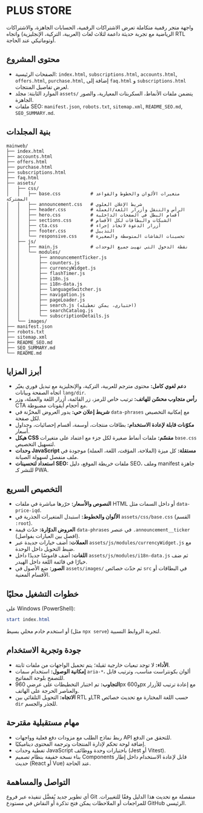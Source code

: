 # PLUS STORE

واجهة متجر رقمية متكاملة تعرض الاشتراكات الرقمية، الحسابات الجاهزة، والاشتراكات الرياضية مع تجربة حديثة داعمة لثلاث لغات (العربية، التركية، الإنجليزية) واتجاه RTL أوتوماتيكي عند الحاجة.

## محتوى المشروع
- الصفحات الرئيسية: `index.html`, `subscriptions.html`, `accounts.html`, `offers.html`, `purchase.html`, إضافة إلى `faq.html` و `subscriptions.html` لعرض تفاصيل المنتجات.
- الموارد الثابتة: مجلد `assets/` يتضمن ملفات الأنماط، السكربتات المعيارية، والصور الجاهزة.
- ملفات SEO: `manifest.json`, `robots.txt`, `sitemap.xml`, `README_SEO.md`, `SEO_SUMMARY.md`.

## بنية المجلدات
```
mainweb/
├── index.html
├── accounts.html
├── offers.html
├── purchase.html
├── subscriptions.html
├── faq.html
├── assets/
│   ├── css/
│   │   ├── base.css           # متغيرات الألوان والخطوط والقواعد المشتركة
│   │   ├── announcement.css   # شريط الإعلان العلوي
│   │   ├── header.css         # الرأس والتنقل وأزرار اللغة/العملة
│   │   ├── hero.css           # أقسام البطل في الصفحات الداخلية
│   │   ├── sections.css       # الشبكات والبطاقات لكل الأقسام
│   │   ├── cta.css            # أزرار الدعوة لاتخاذ إجراء
│   │   ├── footer.css         # التذييل
│   │   └── responsive.css     # تحسينات الشاشات المتوسطة والصغيرة
│   ├── js/
│   │   ├── main.js            # نقطة الدخول التي تهيئ جميع الوحدات
│   │   └── modules/
│   │       ├── announcementTicker.js
│   │       ├── counters.js
│   │       ├── currencyWidget.js
│   │       ├── flashTimer.js
│   │       ├── i18n.js
│   │       ├── i18n-data.js
│   │       ├── languageSwitcher.js
│   │       ├── navigation.js
│   │       ├── pageLoader.js
│   │       ├── search.js (اختياري، يمكن تعطيله)
│   │       ├── searchCatalog.js
│   │       └── subscriptionDetails.js
│   └── images/
├── manifest.json
├── robots.txt
├── sitemap.xml
├── README_SEO.md
├── SEO_SUMMARY.md
└── README.md
```

## أبرز المزايا
- **دعم لغوي كامل:** محتوى مترجم للعربية، التركية، والإنجليزية مع تبديل فوري يغيّر اتجاه الصفحة وبيانات `lang/dir`.
- **رأس متجاوب محسّن للهاتف:** ترتيب خاص للرمز، زر القائمة، أزرار اللغة والعملة، وزر CTA مع أحجام أيقونات مضبوطة.
- **شريط إعلان حي:** يدور العروض المخزّنة في `data-phrases` مع إمكانية التخصيص لكل صفحة.
- **مكوّنات قابلة لإعادة الاستخدام:** بطاقات منتجات، أوسمة، أقسام إحصائيات، وجداول أسعار.
- **هيكل CSS مقسّم:** ملفات أنماط صغيرة لكل جزء مع اعتماد على متغيرات `base.css` لتسهيل التخصيص.
- **وحدات JavaScript مستقلة:** كل ميزة (الملاحة، المؤقت، اللغة، العملة) موجودة في ملف منفصل لسهولة الصيانة.
- **استعداد لتحسينات SEO:** ملفات خريطة الموقع، دليل SEO، وملف manifest جاهزة للنشر كـ PWA.

## التخصيص السريع
- **النصوص والأسعار:** حرّرها مباشرة في ملفات HTML أو داخل السمات مثل `data-price-iqd`.
- **الألوان والخطوط:** استبدل المتغيرات الجذرية في `assets/css/base.css` (القسم `:root`).
- **العروض الدوّارة:** حدّث قيمة `data-phrases` في عنصر `.announcement__ticker` (افصل بين العبارات بفواصل).
- **العملات:** أضف خيارات جديدة عبر `assets/js/modules/currencyWidget.js` مع ضبط التحويل داخل الوحدة.
- **اللغات:** أضف قاموسًا جديدًا داخل `assets/js/modules/i18n-data.js` ثم ضف خيارًا في قائمة اللغة داخل الهيدر.
- **الصور:** ضع الأصول في `assets/images/` ثم حدّث خصائص `src` في البطاقات أو الأقسام المعنية.

## خطوات التشغيل محليًا
على Windows (PowerShell):
```powershell
start index.html
```
أو استخدم خادم محلي بسيط (مثل `npx serve`) لتجربة الروابط النسبية.

## جودة وتجربة الاستخدام
- **الأداء:** لا توجد تبعيات خارجية ثقيلة؛ يتم تحميل الواجهات من ملفات ثابتة.
- **إمكانية الوصول:** استخدام سمات `aria-*`، ألوان بكونتراست مناسب، وترتيب قابل للتصفح بلوحة المفاتيح.
- **التجاوب:** تم اختبار التخطيطات على عرضي 960px و600px مع إعادة ترتيب للأزرار والعناصر الحرجة على الهاتف.
- **الاتجاه:** التحويل التلقائي بين RTL وLTR حسب اللغة المختارة مع تحديث خصائص `dir` للجذر والجسم.

## مهام مستقبلية مقترحة
- ربط نماذج الطلب مع مزودات دفع فعلية وواجهات API للتحقق من الدفع.
- إضافة لوحة تحكم لإدارة المنتجات وترجمة المحتوى ديناميكيًا.
- تغطية وحدات JavaScript باختبارات وحدة ووظائف (Jest أو Vitest).
- بناء نسخة خفيفة بنظام تصميم Components قابل لإعادة الاستخدام داخل إطار حديث (React أو Vue) عند الحاجة.

## التواصل والمساهمة
أي تطوير جديد يُفضَّل تنفيذه عبر فروع Git منفصلة مع تحديث هذا الدليل وفقًا للتغييرات. للمراجعات أو الملاحظات يمكن فتح تذكرة أو النقاش في مستودع GitHub الرئيسي.
